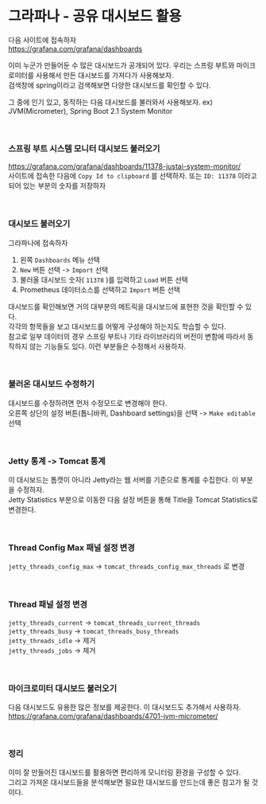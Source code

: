 # 그라파나 - 공유 대시보드 활용
다음 사이트에 접속하자<br>
https://grafana.com/grafana/dashboards

이미 누군가 만들어둔 수 많은 대시보드가 공개되어 있다. 우리는 스프링 부트와 마이크로미터를 사용해서 만든 대시보드를 가져다가 사용해보자.<br>
검색창에 spring이라고 검색해보면 다양한 대시보드를 확인할 수 있다.

그 중에 인기 있고, 동작하는 다음 대시보드를 불러와서 사용해보자. ex) JVM(Micrometer), Spring Boot 2.1 System Monitor

<br>

### 스프링 부트 시스템 모니터 대시보드 불러오기
https://grafana.com/grafana/dashboards/11378-justai-system-monitor/ <br>
사이트에 접속한 다음에 ```Copy Id to clipboard``` 를 선택하자. 또는 ```ID: 11378``` 이라고 되어 있는 부분의 숫자를 저장하자

<br>

### 대시보드 불러오기

그라파나에 접속하자

1. 왼쪽 ```Dashboards``` 메뉴 선택
2. ```New``` 버튼 선택 -> ```Import``` 선택
3. 불러올 대시보드 숫자( ```11378``` )를 입력하고 ```Load``` 버튼 선택
4. Prometheus 데이터소스를 선택하고 ```Import``` 버튼 선택

대시보드를 확인해보면 거의 대부분의 메트릭을 대시보드에 표현한 것을 확인할 수 있다.<br>
각각의 항목들을 보고 대시보드를 어떻게 구성해야 하는지도 학습할 수 있다.<br>
참고로 일부 데이터의 경우 스프링 부트나 기타 라이브러리의 버전이 변함에 따라서 동작하지 않는 기능들도 있다. 이런 부분들은 수정해서 사용하자.

<br>

### 불러온 대시보드 수정하기
대시보드를 수정하려면 먼저 수정모드로 변경해야 한다.<br>
오른쪽 상단의 설정 버튼(톱니바퀴, Dashboard settings)을 선택 -> ```Make editable``` 선택

<br>

### Jetty 통계 -> Tomcat 통계
이 대시보드는 톰캣이 아니라 Jetty라는 웹 서버를 기준으로 통계를 수집한다. 이 부분을 수정하자.<br>
Jetty Statistics 부분으로 이동한 다음 설정 버튼을 통해 Title을 Tomcat Statistics로 변경한다.

<br>

### Thread Config Max 패널 설정 변경
```jetty_threads_config_max``` -> ```tomcat_threads_config_max_threads``` 로 변경

<br>

### Thread 패널 설정 변경
```jetty_threads_current``` -> ```tomcat_threads_current_threads```<br>
```jetty_threads_busy``` -> ```tomcat_threads_busy_threads```<br>
```jetty_threads_idle``` -> 제거<br>
```jetty_threads_jobs``` -> 제거

<br>

### 마이크로미터 대시보드 불러오기
다음 대시보드도 유용한 많은 정보를 제공한다. 이 대시보드도 추가해서 사용하자.<br>
https://grafana.com/grafana/dashboards/4701-jvm-micrometer/

<br>

### 정리
이미 잘 만들어진 대시보드를 활용하면 편리하게 모니터링 환경을 구성할 수 있다.<br>
그리고 가져온 대시보드들을 분석해보면 필요한 대시보드를 만드는데 좋은 참고가 될 것이다.